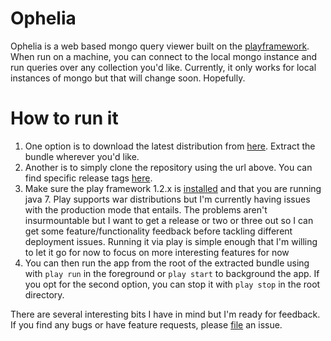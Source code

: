 Ophelia
=======

Ophelia is a web based mongo query viewer built on the [playframework](http://playframework.org).  When run on
a machine, you can connect to the local mongo instance and run queries over any collection you'd like.
Currently, it only works for local instances of mongo but that will change soon.  Hopefully.

How to run it
======

1. One option is to download the latest distribution from [here](https://github.com/evanchooly/ophelia/downloads).  Extract the bundle wherever you'd like.
1. Another is to simply clone the repository using the url above.  You can find specific release tags [here](https://github.com/evanchooly/ophelia/tags).
1. Make sure the play framework 1.2.x is [installed](http://www.playframework.org/documentation/1.2.4/install) and that
   you are running java 7.  Play supports war distributions but I'm currently having issues with the production mode
   that entails.  The problems aren't insurmountable but I want to get a release or two or three out so I can get some
   feature/functionality feedback before tackling different deployment issues.  Running it via play is simple enough
   that I'm willing to let it go for now to focus on more interesting features for now
1. You can then run the app from the root of the extracted bundle using with `play run` in the foreground or
   `play start` to background the app.  If you opt for the second option, you can stop it with `play stop` in the root
    directory.

There are several interesting bits I have in mind but I'm ready for feedback.  If you find any bugs or have feature
requests, please [file](https://github.com/evanchooly/ophelia/issues) an issue.
